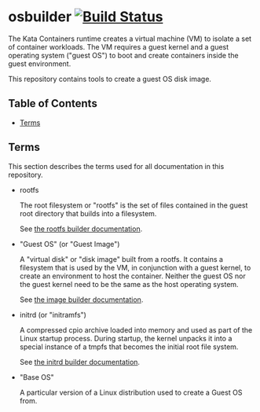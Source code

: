 # osbuilder [![Build Status](https://travis-ci.org/kata-containers/osbuilder.svg?branch=master)](https://travis-ci.org/kata-containers/osbuilder) 

The Kata Containers runtime creates a virtual machine (VM) to isolate a set of
container workloads. The VM requires a guest kernel and a guest operating system
("guest OS") to boot and create containers inside the guest
environment.

This repository contains tools to create a guest OS disk image.

## Table of Contents
* [Terms](#terms)

## Terms

This section describes the terms used for all documentation in this repository.

- rootfs

  The root filesystem or "rootfs" is the set of files contained in the
  guest root directory that builds into a filesystem.

  See [the rootfs builder documentation](rootfs-builder/README.md).

- "Guest OS" (or "Guest Image")

  A "virtual disk" or "disk image" built from a rootfs. It contains a
  filesystem that is used by the VM, in conjunction with a guest kernel, to
  create an environment to host the container. Neither the guest OS nor the
  guest kernel need to be the same as the host operating system.

  See [the image builder documentation](image-builder/README.md).

- initrd (or "initramfs")

  A compressed cpio archive loaded into memory and used as part of the Linux
  startup process. During startup, the kernel unpacks it into a special
  instance of a tmpfs that becomes the initial root file system.

  See [the initrd builder documentation](initrd-builder/README.md).

- "Base OS"

  A particular version of a Linux distribution used to create a Guest OS from.
